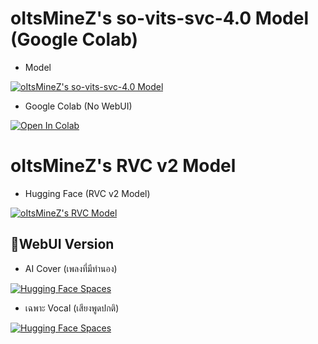 # oItsMineZ's so-vits-svc-4.0 Model (Google Colab)

- Model

[![oItsMineZ's so-vits-svc-4.0 Model](https://img.shields.io/badge/%F0%9F%A4%97_Hugging_Face-_oItsMineZ's%20RVC%20%20Model-yellow?style=for-the-badge&logoColor=yellow)](https://huggingface.co/oItsMineZ/oItsMineZ-so-vits-svc-4.0-Model)

- Google Colab (No WebUI)

[![Open In Colab](https://colab.research.google.com/assets/colab-badge.svg)](https://colab.research.google.com/github/oItsMineZ/So-Vits-SVC-4.0-Colab/blob/main/oItsMineZ-so-vits-svc-4.0-Colab.ipynb)

# oItsMineZ's RVC v2 Model

- Hugging Face (RVC v2 Model)

[![oItsMineZ's RVC Model](https://img.shields.io/badge/%F0%9F%A4%97_Hugging_Face-_oItsMineZ's%20RVC%20%20Model-yellow?style=for-the-badge&logoColor=yellow)](https://huggingface.co/oItsMineZ/oItsMineZ-RVC-Model)

## 📃WebUI Version
- AI Cover (เพลงที่มีทำนอง)

[![Hugging Face Spaces](https://img.shields.io/badge/%F0%9F%8E%A4%EF%B8%8F_Space-_RVC%20v2%20AI%20Cover%20WebUI-red?style=for-the-badge)](https://huggingface.co/spaces/oItsMineZ/RVC-v2-AI-Cover-WebUI)

- เฉพาะ Vocal (เสียงพูดปกติ)

[![Hugging Face Spaces](https://img.shields.io/badge/%F0%9F%8E%99%EF%B8%8F_Space-_oItsMineZ's%20RVC%20v2%20WebUI-orange?style=for-the-badge)](https://huggingface.co/spaces/oItsMineZ/RVC-v2-WebUI)
